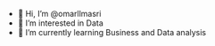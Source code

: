 - 👋 Hi, I’m @omarllmasri
- 👀 I’m interested in Data 
- 🌱 I’m currently learning Business and Data analysis

<!---
omarllmasri/omarllmasri is a ✨ special ✨ repository because its `README.md` (this file) appears on your GitHub profile.
You can click the Preview link to take a look at your changes.
--->
